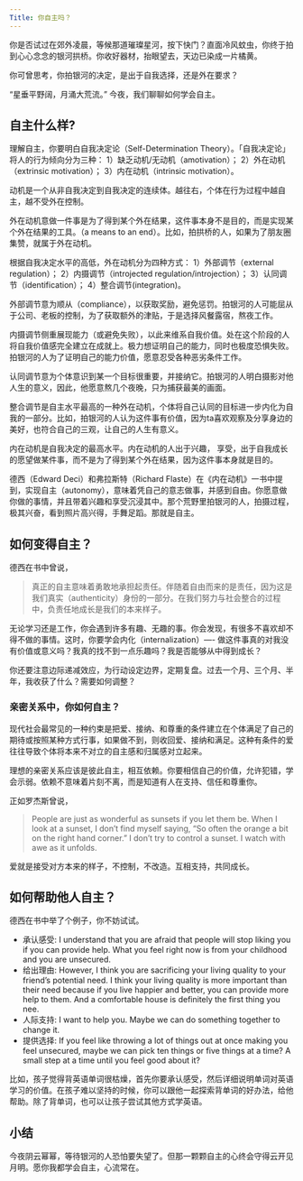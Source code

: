 ```yaml
---
Title: 你自主吗？
---
```


你是否试过在郊外凌晨，等候那道璀璨星河，按下快门？直面冷风蚊虫，你终于拍到心心念念的银河拱桥。你收好器材，抬眼望去，天边已染成一片橘黄。

你可曾思考，你拍银河的决定，是出于自我选择，还是外在要求？

“星垂平野阔，月涌大荒流。” 今夜，我们聊聊如何学会自主。

## 自主什么样?

理解自主，你要明白自我决定论（Self-Determination Theory）。「自我决定论」将人的行为倾向分为三种：
1）缺乏动机/无动机（amotivation）；
2）外在动机（extrinsic motivation）；
3）内在动机（intrinsic motivation）。

动机是一个从非自我决定到自我决定的连续体。越往右，个体在行为过程中越自主，越不受外在控制。

外在动机意做一件事是为了得到某个外在结果，这件事本身不是目的，而是实现某个外在结果的工具。（a means to an end）。比如，拍拱桥的人，如果为了朋友圈集赞，就属于外在动机。

根据自我决定水平的高低，外在动机分为四种方式：
1）外部调节（external regulation）；
2）内摄调节（introjected regulation/introjection）；
3）认同调节（identification）；
4）整合调节(integration)。

外部调节意为顺从（compliance），以获取奖励，避免惩罚。拍银河的人可能屈从于公司、老板的控制，为了获取额外的津贴，于是选择风餐露宿，熬夜工作。

内摄调节侧重展现能力（或避免失败），以此来维系自我价值。处在这个阶段的人将自我价值感完全建立在成就上。极力想证明自己的能力，同时也极度恐惧失败。拍银河的人为了证明自己的能力价值，愿意忍受各种恶劣条件工作。

认同调节意为个体意识到某一个目标很重要，并接纳它。拍银河的人明白摄影对他人生的意义，因此，他愿意熬几个夜晚，只为捕获最美的画面。

整合调节是自主水平最高的一种外在动机，个体将自己认同的目标进一步内化为自我的一部分。比如，拍银河的人认为这件事有价值，因为ta喜欢观察及分享身边的美好，也符合自己的三观，让自己的人生有意义。

内在动机是自我决定的最高水平。内在动机的人出于兴趣， 享受，出于自我成长的愿望做某件事，而不是为了得到某个外在结果，因为这件事本身就是目的。

德西（Edward Deci）和弗拉斯特（Richard Flaste）在《内在动机》一书中提到，实现自主（autonomy），意味着凭自己的意志做事，并感到自由。你愿意做你做的事情，并且带着兴趣和享受沉浸其中。那个荒野里拍银河的人，拍摄过程，极其兴奋，看到照片高兴得，手舞足蹈。那就是自主。


## 如何变得自主？


德西在书中曾说，

> 真正的自主意味着勇敢地承担起责任。伴随着自由而来的是责任，因为这是我们真实（authenticity）身份的一部分。在我们努力与社会整合的过程中，负责任地成长是我们的本来样子。


无论学习还是工作，你会遇到许多有趣、无趣的事。你会发现，有很多不喜欢却不得不做的事情。这时，你要学会内化（internalization）—- 做这件事真的对我没有价值或意义吗？我真的找不到一点乐趣吗？我是否能够从中得到成长？

你还要注意边际递减效应，为行动设定边界，定期复盘。过去一个月、三个月、半年，我收获了什么？需要如何调整？

### 亲密关系中，你如何自主？

现代社会最常见的一种约束是把爱、接纳、和尊重的条件建立在个体满足了自己的期待或按照某种方式行事，如果做不到，则收回爱、接纳和满足。这种有条件的爱往往导致个体将本来不对立的自主感和归属感对立起来。

理想的亲密关系应该是彼此自主，相互依赖。你要相信自己的价值，允许犯错，学会示弱。依赖不意味着片刻不离，而是知道有人在支持、信任和尊重你。

正如罗杰斯曾说，

> People are just as wonderful as sunsets if you let them be. When I look at a sunset, I don’t find myself saying, “So often the orange a bit on the right hand corner.” I don’t try to control a sunset. I watch with awe as it unfolds.

爱就是接受对方本来的样子，不控制，不改造。互相支持，共同成长。

## 如何帮助他人自主？

德西在书中举了个例子，你不妨试试。

>
* 承认感受: I understand that you are afraid that people will stop liking you if you can provide help. What you feel right now is from your childhood and you are unsecured.
* 给出理由: However, I think you are sacrificing your living quality to your friend’s potential need. I think your living quality is more important than their need because if you live happier and better, you can provide more help to them. And a comfortable house is definitely the first thing you nee.
* 人际支持: I want to help you. Maybe we can do something together to change it.
* 提供选择: If you feel like throwing a lot of things out at once making you feel unsecured, maybe we can pick ten things or five things at a time? A small step at a time until you feel good about it?

比如，孩子觉得背英语单词很枯燥，首先你要承认感受，然后详细说明单词对英语学习的价值。在孩子难以坚持的时候，你可以跟他一起探索背单词的好办法，给他帮助。除了背单词，也可以让孩子尝试其他方式学英语。



## 小结

今夜阴云幂幂，等待银河的人恐怕要失望了。但那一颗颗自主的心终会守得云开见月明。愿你我都学会自主，心流常在。




